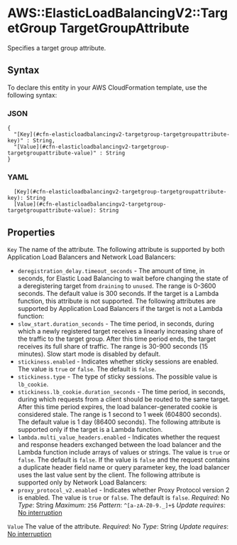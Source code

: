 # AWS::ElasticLoadBalancingV2::TargetGroup TargetGroupAttribute<a name="aws-properties-elasticloadbalancingv2-targetgroup-targetgroupattribute"></a>

Specifies a target group attribute\.

## Syntax<a name="aws-properties-elasticloadbalancingv2-targetgroup-targetgroupattribute-syntax"></a>

To declare this entity in your AWS CloudFormation template, use the following syntax:

### JSON<a name="aws-properties-elasticloadbalancingv2-targetgroup-targetgroupattribute-syntax.json"></a>

```
{
  "[Key](#cfn-elasticloadbalancingv2-targetgroup-targetgroupattribute-key)" : String,
  "[Value](#cfn-elasticloadbalancingv2-targetgroup-targetgroupattribute-value)" : String
}
```

### YAML<a name="aws-properties-elasticloadbalancingv2-targetgroup-targetgroupattribute-syntax.yaml"></a>

```
  [Key](#cfn-elasticloadbalancingv2-targetgroup-targetgroupattribute-key): String
  [Value](#cfn-elasticloadbalancingv2-targetgroup-targetgroupattribute-value): String
```

## Properties<a name="aws-properties-elasticloadbalancingv2-targetgroup-targetgroupattribute-properties"></a>

`Key`  <a name="cfn-elasticloadbalancingv2-targetgroup-targetgroupattribute-key"></a>
The name of the attribute\.
The following attribute is supported by both Application Load Balancers and Network Load Balancers:
+  `deregistration_delay.timeout_seconds` \- The amount of time, in seconds, for Elastic Load Balancing to wait before changing the state of a deregistering target from `draining` to `unused`\. The range is 0\-3600 seconds\. The default value is 300 seconds\. If the target is a Lambda function, this attribute is not supported\.
The following attributes are supported by Application Load Balancers if the target is not a Lambda function:
+  `slow_start.duration_seconds` \- The time period, in seconds, during which a newly registered target receives a linearly increasing share of the traffic to the target group\. After this time period ends, the target receives its full share of traffic\. The range is 30\-900 seconds \(15 minutes\)\. Slow start mode is disabled by default\.
+  `stickiness.enabled` \- Indicates whether sticky sessions are enabled\. The value is `true` or `false`\. The default is `false`\.
+  `stickiness.type` \- The type of sticky sessions\. The possible value is `lb_cookie`\.
+  `stickiness.lb_cookie.duration_seconds` \- The time period, in seconds, during which requests from a client should be routed to the same target\. After this time period expires, the load balancer\-generated cookie is considered stale\. The range is 1 second to 1 week \(604800 seconds\)\. The default value is 1 day \(86400 seconds\)\.
The following attribute is supported only if the target is a Lambda function\.
+  `lambda.multi_value_headers.enabled` \- Indicates whether the request and response headers exchanged between the load balancer and the Lambda function include arrays of values or strings\. The value is `true` or `false`\. The default is `false`\. If the value is `false` and the request contains a duplicate header field name or query parameter key, the load balancer uses the last value sent by the client\.
The following attribute is supported only by Network Load Balancers:
+  `proxy_protocol_v2.enabled` \- Indicates whether Proxy Protocol version 2 is enabled\. The value is `true` or `false`\. The default is `false`\.
*Required*: No
*Type*: String
*Maximum*: `256`
*Pattern*: `^[a-zA-Z0-9._]+$`
*Update requires*: [No interruption](https://docs.aws.amazon.com/AWSCloudFormation/latest/UserGuide/using-cfn-updating-stacks-update-behaviors.html#update-no-interrupt)

`Value`  <a name="cfn-elasticloadbalancingv2-targetgroup-targetgroupattribute-value"></a>
The value of the attribute\.
*Required*: No
*Type*: String
*Update requires*: [No interruption](https://docs.aws.amazon.com/AWSCloudFormation/latest/UserGuide/using-cfn-updating-stacks-update-behaviors.html#update-no-interrupt)
